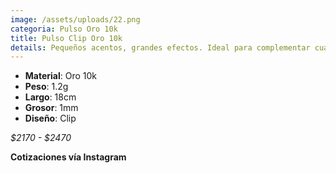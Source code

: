 ```yaml
---
image: /assets/uploads/22.png
categoria: Pulso Oro 10k
title: Pulso Clip Oro 10k
details: Pequeños acentos, grandes efectos. Ideal para complementar cualquier outfit.
---
```

* **Material**: Oro 10k
* **Peso**: 1.2g
* **Largo**: 18cm
* **G﻿rosor**: 1mm
* **Diseño**: Clip

*$2170 - $2470*

**Cotizaciones vía Instagram**